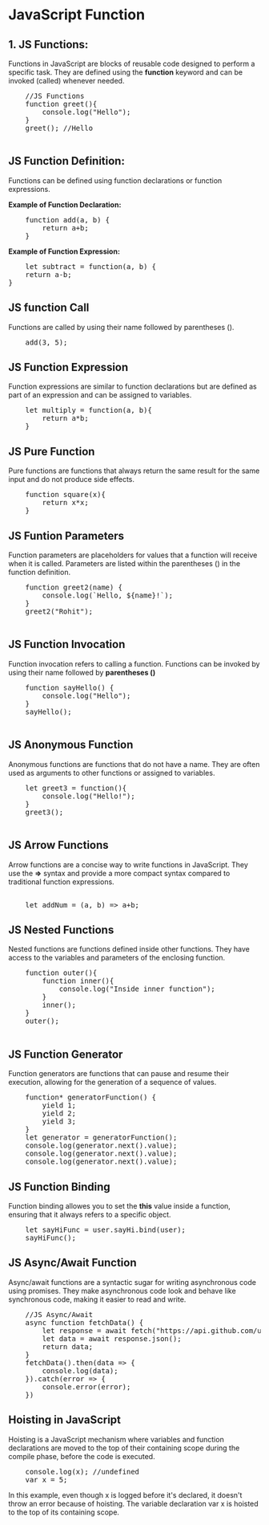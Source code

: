 # JavaScript Function

## 1. JS Functions:

<p>
Functions in JavaScript are blocks of reusable code designed to perform a specific task. They are defined using the <strong>function</strong> keyword and can be invoked (called) whenever needed.
</p>
<pre>
    //JS Functions
    function greet(){
        console.log("Hello");
    }
    greet(); //Hello

</pre>

## JS Function Definition:

<p>
Functions can be defined using function declarations or function expressions.

<strong>Example of Function Declaration:</strong>

</p>
<pre>
    function add(a, b) {
        return a+b;
    }
</pre>

<strong>Example of Function Expression:</strong>

<pre>
    let subtract = function(a, b) {
    return a-b;
}
</pre>

## JS function Call

<p>Functions are called by using their name followed by parentheses ().</p>
<pre>
    add(3, 5);
</pre>

## JS Function Expression

<p>Function expressions are similar to function declarations but are defined as part of an expression and can be assigned to variables.</p>
<pre>
    let multiply = function(a, b){
        return a*b;
    }
</pre>

## JS Pure Function

<p>Pure functions are functions that always return the same result for the same input and do not produce side effects.</p>
<pre>
    function square(x){
        return x*x;
    }
</pre>

## JS Funtion Parameters

<p>
Function parameters are placeholders for values that a function will receive when it is called. Parameters are listed within the parentheses () in the function definition.
</p>
<pre>
    function greet2(name) {
        console.log(`Hello, ${name}!`);
    }
    greet2("Rohit");

</pre>

## JS Function Invocation

<p>
Function invocation refers to calling a function. Functions can be invoked by using their name followed by <strong>parentheses ()</strong>
</p>
<pre>
    function sayHello() {
        console.log("Hello");
    }
    sayHello();

</pre>

## JS Anonymous Function

<p>
Anonymous functions are functions that do not have a name. They are often used as arguments to other functions or assigned to variables.
</p>
<pre>
    let greet3 = function(){
        console.log("Hello!");
    }
    greet3();

</pre>

## JS Arrow Functions

<p>
Arrow functions are a concise way to write functions in JavaScript. They use the <strong>=></strong> syntax and provide a more compact syntax compared to traditional function expressions.
</p>
<pre>  
    let addNum = (a, b) => a+b;
</pre>

## JS Nested Functions

<p>
Nested functions are functions defined inside other functions. They have access to the variables and parameters of the enclosing function.
</p>
<pre>
    function outer(){
        function inner(){
            console.log("Inside inner function");
        }
        inner();
    }
    outer();

</pre>

## JS Function Generator

<p>Function generators are functions that can pause and resume their execution, allowing for the generation of a sequence of values.</p>
<pre>
    function* generatorFunction() {
        yield 1;
        yield 2;
        yield 3;
    }
    let generator = generatorFunction();
    console.log(generator.next().value);
    console.log(generator.next().value);
    console.log(generator.next().value);
</pre>

## JS Function Binding

<p>
    Function binding allowes you to set the <strong>this</strong> value inside a function, ensuring that it always refers to a specific object.
</p>
<pre>
    let sayHiFunc = user.sayHi.bind(user);
    sayHiFunc(); 
</pre>

## JS Async/Await Function

<p>Async/await functions are a syntactic sugar for writing asynchronous code using promises. They make asynchronous code look and behave like synchronous code, making it easier to read and write.</p>
<pre>
    //JS Async/Await
    async function fetchData() {
        let response = await fetch("https://api.github.com/users/hiteshchoudhary");
        let data = await response.json();
        return data;
    }
    fetchData().then(data => {
        console.log(data);
    }).catch(error => {
        console.error(error);
    })
</pre>

## Hoisting in JavaScript

<p>Hoisting is a JavaScript mechanism where variables and function declarations are moved to the top of their containing scope during the compile phase, before the code is executed.</p>
<pre>
    console.log(x); //undefined
    var x = 5;
</pre>
<p>In this example, even though x is logged before it's declared, it doesn't throw an error because of hoisting. The variable declaration var x is hoisted to the top of its containing scope.</p>
